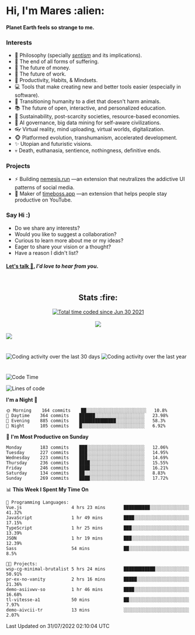 <h1>Hi, I'm Mares :alien:</h1>

#### Planet Earth feels so strange to me.

### **Interests**

- 🌊 Philosophy (specially [_sentism_][sentismmedium] and its implications).
- 🎯 The end of all forms of suffering.
- 💸 The future of money.
- 💼 The future of work.
- 🧠 Productivity, Habits, & Mindsets.
- 💻 Tools that make creating new and better tools easier (especially in software).
- 🥗 Transitioning humanity to a diet that doesn't harm animals.
- 📚 The future of open, interactive, and personalized education.
- 🌱 Sustainability, post-scarcity societies, resource-based economies.
- 🤖 AI governance, big data mining for self-aware civilizations.
- 👓 Virtual reality, mind uploading, virtual worlds, digitalization.
- 🐵 Platformed evolution, transhumanism, accelerated development.
- ✨ Utopian and futuristic visions.
- 💀 Death, euthanasia, sentience, nothingness, definitive ends.


### **Projects**

- ⚡ Building [nemesis.run](https://chrome.google.com/webstore/detail/nemesis-%E2%80%93-humane-design-f/blfbbifgjgikekfochleknjcopefifgo?hl=en) —an extension that neutralizes the addictive UI patterns of social media.
- 💎 Maker of [timeboss.app](https://timeboss.app) —an extension that helps people stay productive on YouTube.


### **Say Hi :)**

- Do we share any interests?
- Would you like to suggest a collaboration?
- Curious to learn more about me or my ideas?
- Eager to share your vision or a thought?
- Have a reason I didn't list?

#### [Let's talk :wave:.](mailto:mareszhar@gmail.com) _I'd love to hear from you_.

[sentismmedium]: https://medium.com/@mareszhar/born-a-prisoner-a-reflection-about-life-its-struggles-and-a-plan-to-escape-d8566ce9b026

<br>

<h2 align="center">Stats :fire:</h2>

<div align="center">
  <a href="https://wakatime.com/@cfdc0e0d-4860-4b62-9ff0-cb659185525e">
    <img src="https://wakatime.com/badge/user/cfdc0e0d-4860-4b62-9ff0-cb659185525e.svg" alt="Total time coded since Jun 30 2021" />
  </a>
</div>

<br>

<!-- 
Add or remove this: 
&dates=B1AAB3FF 
...or this...
&date_format=M%20j%5B%2C%20Y%5D
from the *streak stats URL below* if they get bugged and aren't updating: 
-->

<div align="center">
  <img src="https://github-readme-streak-stats.herokuapp.com?user=mareszhar&theme=black-ice&hide_border=true&stroke=FFFFFF15&ring=DF8FFE&fire=DF8FFE&currStreakLabel=DF8FFE&background=1A232A&currStreakNum=86FFAB&dates=B1AAB3FF&date_format=M%20j%5B%2C%20Y%5D">
</div>

<br>

<img src="https://activity-graph.herokuapp.com/graph?username=mareszhar&theme=nord&bg_color=00000000&color=979797&line=DF8FFE&point=00000000&area=true&hide_border=true">

<br>

<h1></h1>

<img src="https://wakatime.com/share/@mares/5df0ff02-9c79-41b4-b540-51dc9c65a57b.svg" alt="Coding activity over the last 30 days" />
<img src="https://wakatime.com/share/@mares/ea89ba71-f374-40af-930c-e0655909fe37.svg" alt="Coding activity over the last year" />

<h1></h1>

<!--START_SECTION:waka-->
![Code Time](http://img.shields.io/badge/Code%20Time-555%20hrs%2013%20mins-blue)

![Lines of code](https://img.shields.io/badge/From%20Hello%20World%20I%27ve%20Written-149%20Thousand%20lines%20of%20code-blue)

**I'm a Night 🦉** 

```text
🌞 Morning    164 commits    ██░░░░░░░░░░░░░░░░░░░░░░░   10.8% 
🌆 Daytime    364 commits    ██████░░░░░░░░░░░░░░░░░░░   23.98% 
🌃 Evening    885 commits    ██████████████░░░░░░░░░░░   58.3% 
🌙 Night      105 commits    █░░░░░░░░░░░░░░░░░░░░░░░░   6.92%

```
📅 **I'm Most Productive on Sunday** 

```text
Monday       183 commits    ███░░░░░░░░░░░░░░░░░░░░░░   12.06% 
Tuesday      227 commits    ███░░░░░░░░░░░░░░░░░░░░░░   14.95% 
Wednesday    223 commits    ███░░░░░░░░░░░░░░░░░░░░░░   14.69% 
Thursday     236 commits    ████░░░░░░░░░░░░░░░░░░░░░   15.55% 
Friday       246 commits    ████░░░░░░░░░░░░░░░░░░░░░   16.21% 
Saturday     134 commits    ██░░░░░░░░░░░░░░░░░░░░░░░   8.83% 
Sunday       269 commits    ████░░░░░░░░░░░░░░░░░░░░░   17.72%

```


📊 **This Week I Spent My Time On** 

```text
💬 Programming Languages: 
Vue.js                   4 hrs 23 mins       ██████████░░░░░░░░░░░░░░░   41.32% 
JavaScript               1 hr 49 mins        ████░░░░░░░░░░░░░░░░░░░░░   17.15% 
TypeScript               1 hr 25 mins        ███░░░░░░░░░░░░░░░░░░░░░░   13.39% 
JSON                     1 hr 19 mins        ███░░░░░░░░░░░░░░░░░░░░░░   12.39% 
Sass                     54 mins             ██░░░░░░░░░░░░░░░░░░░░░░░   8.5%

🐱‍💻 Projects: 
wsp-cg-minimal-brutalist 5 hrs 24 mins       ████████████░░░░░░░░░░░░░   50.91% 
pr-ex-no-vanity          2 hrs 16 mins       █████░░░░░░░░░░░░░░░░░░░░   21.36% 
demo-asiivwv-so          1 hr 46 mins        ████░░░░░░░░░░░░░░░░░░░░░   16.68% 
tl-vitesse-a1            50 mins             ██░░░░░░░░░░░░░░░░░░░░░░░   7.97% 
demo-aivcii-tr           13 mins             ░░░░░░░░░░░░░░░░░░░░░░░░░   2.07%

```


 Last Updated on 31/07/2022 02:10:04 UTC
<!--END_SECTION:waka-->
